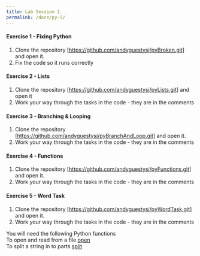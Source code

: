 ```yaml
---
title: Lab Session 1
permalink: /docs/py-5/
---
```


#### Exercise 1 - Fixing Python

1. Clone the repository [https://github.com/andyguestysj/pyBroken.git] and open it.
2. Fix the code so it runs correctly

#### Exercise 2 - Lists

1. Clone the repository [https://github.com/andyguestysj/pyLists.git] and open it
2. Work your way through the tasks in the code - they are in the comments

#### Exercise 3 - Branching & Looping

1. Clone the repository [https://github.com/andyguestysj/pyBranchAndLoop.git] and open it.
2. Work your way through the tasks in the code - they are in the comments

#### Exercise 4 - Functions

1. Clone the repository [https://github.com/andyguestysj/pyFunctions.git] and open it.
2. Work your way through the tasks in the code - they are in the comments

#### Exercise 5 - Word Task

1. Clone the repository [https://github.com/andyguestysj/pyWordTask.git] and open it.
2. Work your way through the tasks in the code - they are in the comments

You will need the following Python functions  
To open and read from  a file [open](https://www.w3schools.com/python/python_file_handling.asp)  
To split a string in to parts [split](https://www.w3schools.com/python/ref_string_split.asp)  

